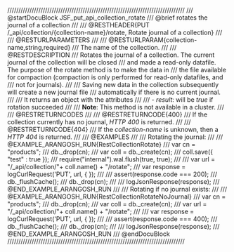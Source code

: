 ////////////////////////////////////////////////////////////////////////////////
/// @startDocuBlock JSF_put_api_collection_rotate
/// @brief rotates the journal of a collection
///
/// @RESTHEADER{PUT /_api/collection/{collection-name}/rotate, Rotate journal of a collection}
///
/// @RESTURLPARAMETERS
///
/// @RESTURLPARAM{collection-name,string,required}
/// The name of the collection.
///
/// @RESTDESCRIPTION
/// Rotates the journal of a collection. The current journal of the collection will be closed
/// and made a read-only datafile. The purpose of the rotate method is to make the data in
/// the file available for compaction (compaction is only performed for read-only datafiles, and
/// not for journals).
///
/// Saving new data in the collection subsequently will create a new journal file
/// automatically if there is no current journal.
///
/// It returns an object with the attributes
///
/// - *result*: will be *true* if rotation succeeded
///
/// **Note**: This method is not available in a cluster.
///
/// @RESTRETURNCODES
///
/// @RESTRETURNCODE{400}
/// If the collection currently has no journal, *HTTP 400* is returned.
///
/// @RESTRETURNCODE{404}
/// If the *collection-name* is unknown, then a *HTTP 404* is returned.
///
/// @EXAMPLES
///
/// Rotating the journal:
///
/// @EXAMPLE_ARANGOSH_RUN{RestCollectionRotate}
///     var cn = "products";
///     db._drop(cn);
///     var coll = db._create(cn);
///     coll.save({ "test" : true });
///     require("internal").wal.flush(true, true);
///
///     var url = "/_api/collection/"+ coll.name() + "/rotate";
///     var response = logCurlRequest('PUT', url, { });
///
///     assert(response.code === 200);
///     db._flushCache();
///     db._drop(cn);
///
///     logJsonResponse(response);
/// @END_EXAMPLE_ARANGOSH_RUN
///
/// Rotating if no journal exists:
///
/// @EXAMPLE_ARANGOSH_RUN{RestCollectionRotateNoJournal}
///     var cn = "products";
///     db._drop(cn);
///     var coll = db._create(cn);
///     var url = "/_api/collection/"+ coll.name() + "/rotate";
///
///     var response = logCurlRequest('PUT', url, { });
///
///     assert(response.code === 400);
///     db._flushCache();
///     db._drop(cn);
///
///     logJsonResponse(response);
/// @END_EXAMPLE_ARANGOSH_RUN
/// @endDocuBlock
////////////////////////////////////////////////////////////////////////////////